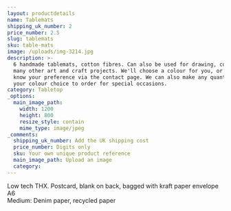 ```yaml
---
layout: productdetails
name: Tablemats
shipping_uk_number: 2
price_number: 2.5
slug: tablemats
sku: table-mats
image: /uploads/img-3214.jpg
description: >-
  6 handmade tablemats, cotton fibres. Can also be used for drawing, collage or
  many other art and craft projects. We'll choose a colour for you, or let us
  know your preference via the contact page. We can also make any quantity in
  your colour choice to order for special occasions.
category: Tabletop
_options:
  main_image_path:
    width: 1200
    height: 800
    resize_style: contain
    mime_type: image/jpeg
_comments:
  shipping_uk_number: Add the UK shipping cost
  price_number: Digits only
  sku: Your own unique product reference
  main_image_path: Upload an image
  category:
---
```


Low tech THX. Postcard, blank on back, bagged with kraft paper envelope  
A6  
Medium: Denim paper, recycled paper